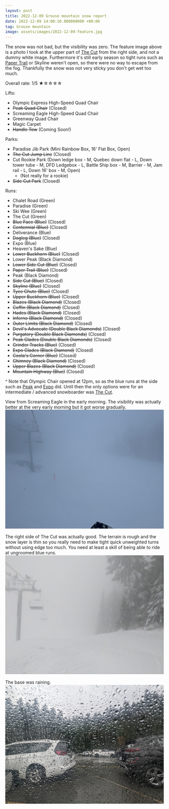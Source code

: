 ```yaml
---
layout: post
title: 2022-12-09 Grouse mountain snow report
date: 2022-12-09 14:00:10.000000000 +00:00
tag: Grouse mountain
image: assets/images/2022-12-09-feature.jpg
---
```


The snow was not bad, but the visibility was zero. The feature image above is a photo I took at the upper part of [The Cut](/grouse/the-cut/) from the right side, and not a dummy white image. Furthermore it's still early season so tight runs such as [Paper Trail](/paper-trail/) or Skyline weren't open, so there were no way to escape from the fog. Thankfully the snow was not very sticky you don't get wet too much.

Overall rate: 1/5 ★☆☆☆☆

Lifts:

* Olympic Express High-Speed Quad Chair
* <del>Peak Quad Chair</del> (Closed)
* Screaming Eagle High-Speed Quad Chair
* Greenway Quad Chair
* Magic Carpet
* <del>Handle Tow</del> (Coming Soon!)

Parks:

* Paradise Jib Park (Mini Rainbow Box, 16' Flat Box, Open)
* <del>The Cut Jump Line</del> (Closed)
* Cut Rookie Park (Down ledge box - M, Quebec down flat - L, Down tower tube - M, DFD Ledgebox - L, Battle Ship box - M, Barrier - M, Jam rail - L, Down 16' box - M, Open)
    * (Not really for a rookie)
* <del>Side Cut Park</del> (Closed)

Runs:

* Chalet Road (Green)
* Paradise (Green)
* Ski Wee (Green)
* The Cut (Green)
* <del>Blue Face (Blue)</del> (Closed)
* <del>Centennial (Blue)</del> (Closed)
* Deliverance (Blue)
* <del>Dogleg (Blue)</del> (Closed)
* Expo (Blue)
* Heaven's Sake (Blue)
* <del>Lower Buckhorn (Blue)</del> (Closed)
* Lower Peak (Black Diamond)
* <del>Lower Side Cut (Blue)</del> (Closed)
* <del>Paper Trail (Blue)</del> (Closed)
* Peak (Black Diamond)
* <del>Side Cut (Blue)</del> (Closed)
* <del>Skyline (Blue)</del> (Closed)
* <del>Tyee Chute (Blue)</del> (Closed)
* <del>Upper Buckhorn (Blue)</del> (Closed)
* <del>Blazes (Black Diamond)</del> (Closed)
* <del>Coffin (Black Diamond)</del> (Closed)
* <del>Hades (Black Diamond)</del> (Closed)
* <del>Inferno (Black Diamond)</del> (Closed)
* <del>Outer Limits (Black Diamond)</del> (Closed)
* <del>Devil's Advocate (Double Black Diamonds)</del> (Closed)
* <del>Purgatory (Double Black Diamonds)</del> (Closed)
* <del>Peak Glades (Double Black Diamonds)</del> (Closed)
* <del>Grinder Tracks (Blue)</del> (Closed)
* <del>Expo Glades (Black Diamond)</del> (Closed)
* <del>Coola's Corner (Blue)</del> (Closed)
* <del>Chimney (Black Diamond)</del> (Closed)
* <del>Upper Blazes (Black Diamond)</del> (Closed)
* <del>Mountain Highway (Blue)</del> (Closed)

^ Note that Olympic Chair opened at 12pm, so as the blue runs at the side such as [Peak](/grouse/peak/) and [Expo](/grouse/expo/) did. Until then the only options were for an intermediate / advanced snowboarder was [The Cut](/grouse/the-cut/).

View from Screaming Eagle in the early morning. The visibility was actually better at the very early morning but it got worse gradually.
![](/assets/images/2022-12-09-view-from-screaming-eagle-early.jpg)

The right side of The Cut was actually good. The terrain is rough and the snow layer is thin so you really need to make tight quick unweighted turns without using edge too much. You need at least a skill of being able to ride at ungroomed blue runs.
![](/assets/images/2022-12-09-the-cut-right-side.jpg)

The base was raining.
![](/assets/images/2022-12-09-raining-base.jpg)
